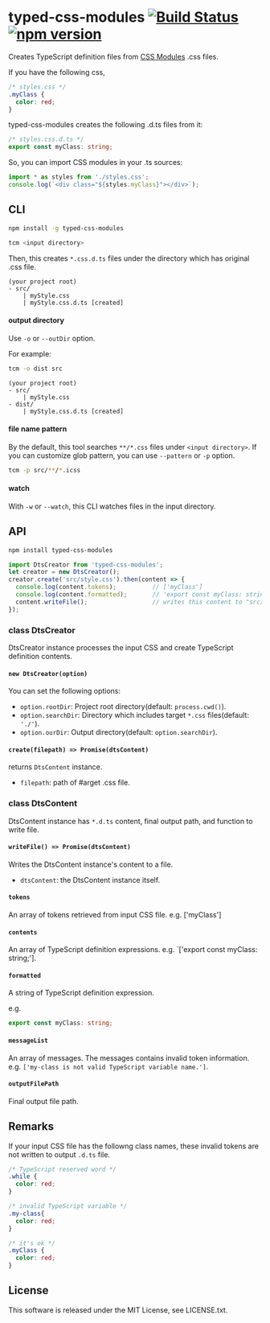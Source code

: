 # typed-css-modules [![Build Status](https://travis-ci.org/Quramy/typed-css-modules.svg?branch=master)](https://travis-ci.org/Quramy/typed-css-modules) [![npm version](https://badge.fury.io/js/typed-css-modules.svg)](http://badge.fury.io/js/typed-css-modules)

Creates TypeScript definition files from [CSS Modules](https://github.com/css-modules/css-modules) .css files.

If you have the following css, 

```css
/* styles.css */
.myClass {
  color: red;
}
```

typed-css-modules creates the following .d.ts files from it:

```ts
/* styles.css.d.ts */
export const myClass: string;
```

So, you can import CSS modules in your .ts sources:

```ts
import * as styles from './styles.css';
console.log(`<div class="${styles.myClass}"></div>`);
```

## CLI

```sh
npm install -g typed-css-modules
```

```sh
tcm <input directory>
```

Then, this creates `*.css.d.ts` files under the directory which has original .css file.

```text
(your project root)
- src/
    | myStyle.css
    | myStyle.css.d.ts [created]
```

#### output directory
Use `-o` or `--outDir` option.

For example:

```sh
tcm -o dist src
```

```text
(your project root)
- src/
    | myStyle.css
- dist/
    | myStyle.css.d.ts [created]
```

#### file name pattern

By the default, this tool searches `**/*.css` files under `<input directory>`.
If you can customize glob pattern, you can use `--pattern` or `-p` option.

```sh
tcm -p src/**/*.icss
```

#### watch
With `-w` or `--watch`, this CLI watches files in the input directory.

## API

```sh
npm install typed-css-modules
```

```js
import DtsCreator from 'typed-css-modules';
let creator = new DtsCreator();
creator.create('src/style.css').then(content => {
  console.log(content.tokens);          // ['myClass']
  console.log(content.formatted);       // 'export const myClass: string;'
  content.writeFile();                  // writes this content to "src/style.css.d.ts"
});
```

### class DtsCreator
DtsCreator instance processes the input CSS and create TypeScript definition contents.

#### `new DtsCreator(option)`
You can set the following options:

* `option.rootDir`: Project root directory(default: `process.cwd()`). 
* `option.searchDir`: Directory which includes target `*.css` files(default: `'./'`).
* `option.ourDir`: Output directory(default: `option.searchDir`).

#### `create(filepath) => Promise(dtsContent)`
returns `DtsContent` instance.

* `filepath`: path of #arget .css file.

### class DtsContent
DtsContent instance has `*.d.ts` content, final output path, and function to write file.

#### `writeFile() => Promise(dtsContent)`
Writes the DtsContent instance's content to a file.

* `dtsContent`: the DtsContent instance itself.

#### `tokens`
An array of tokens retrieved from input CSS file.
e.g. ['myClass']

#### `contents`
An array of TypeScript definition expressions.
e.g. `['export const myClass: string;'].

#### `formatted`
A string of TypeScript definition expression.

e.g.

```ts
export const myClass: string;
```

#### `messageList`
An array of messages. The messages contains invalid token information.
e.g. `['my-class is not valid TypeScript variable name.']`.

#### `outputFilePath`
Final output file path.

## Remarks
If your input CSS file has the followng class names, these invalid tokens are not written to output `.d.ts` file.

```css
/* TypeScript reserved word */
.while {
  color: red;
}

/* invalid TypeScript variable */
.my-class{
  color: red;
}

/* it's ok */
.myClass {
  color: red;
}
```

## License
This software is released under the MIT License, see LICENSE.txt.
